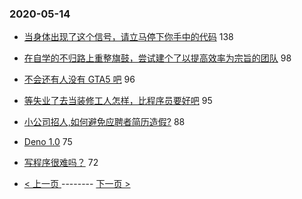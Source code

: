 ### 2020-05-14 
- [当身体出现了这个信号，请立马停下你手中的代码](https://www.v2ex.com/t/671448) 138
- [在自学的不归路上重整旗鼓，尝试建个了以提高效率为宗旨的团队](https://www.v2ex.com/t/671533) 98
- [不会还有人没有 GTA5 吧](https://www.v2ex.com/t/671536) 96
- [等失业了去当装修工人怎样，比程序员要好吧](https://www.v2ex.com/t/671481) 95
- [小公司招人,如何避免应聘者简历造假?](https://www.v2ex.com/t/671491) 88
- [Deno 1.0](https://www.v2ex.com/t/671449) 75
- [写程序很难吗？](https://www.v2ex.com/t/671589) 72 

- [ < 上一页 ](https://github.com/able8/v2ex-hot-record/blob/master/2020-05-13.md) -------- [ 下一页 > ](https://github.com/able8/v2ex-hot-record/blob/master/2020-05-15.md)